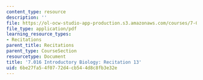 ```yaml
---
content_type: resource
description: ''
file: https://ol-ocw-studio-app-production.s3.amazonaws.com/courses/7-016-introductory-biology-fall-2018/6be27fa54f0772d4cb544d8c8fb3e32e_MIT7_016F18rec13.pdf
file_type: application/pdf
learning_resource_types:
- Recitations
parent_title: Recitations
parent_type: CourseSection
resourcetype: Document
title: '7.016 Introductory Biology: Recitation 13'
uid: 6be27fa5-4f07-72d4-cb54-4d8c8fb3e32e
---
```

